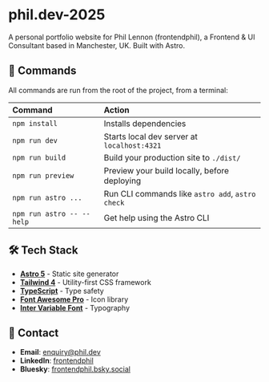 # phil.dev-2025

A personal portfolio website for Phil Lennon (frontendphil), a Frontend & UI Consultant based in Manchester, UK. Built with Astro.

## 🧞 Commands

All commands are run from the root of the project, from a terminal:

| Command                   | Action                                           |
| :------------------------ | :----------------------------------------------- |
| `npm install`             | Installs dependencies                            |
| `npm run dev`             | Starts local dev server at `localhost:4321`      |
| `npm run build`           | Build your production site to `./dist/`          |
| `npm run preview`         | Preview your build locally, before deploying     |
| `npm run astro ...`       | Run CLI commands like `astro add`, `astro check` |
| `npm run astro -- --help` | Get help using the Astro CLI                     |

## 🛠️ Tech Stack

- **[Astro 5](https://astro.build)** - Static site generator
- **[Tailwind 4](https://tailwindcss.com)** - Utility-first CSS framework
- **[TypeScript](https://www.typescriptlang.org)** - Type safety
- **[Font Awesome Pro](https://fontawesome.com)** - Icon library
- **[Inter Variable Font](https://fonts.google.com/specimen/Inter)** - Typography

## 📝 Contact

- **Email**: enquiry@phil.dev
- **LinkedIn**: [frontendphil](https://www.linkedin.com/in/frontendphil/)
- **Bluesky**: [frontendphil.bsky.social](https://bsky.app/profile/frontendphil.bsky.social)
